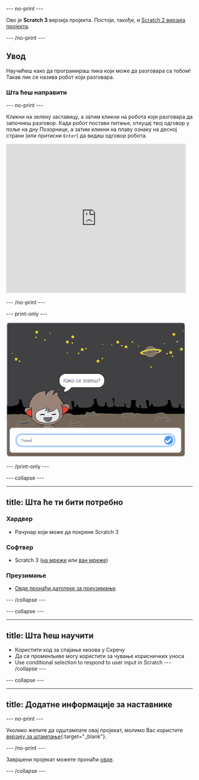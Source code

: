 \--- no-print \---

Ово је **Scratch 3** верзија пројекта. Постоји, такође, и [Scratch 2 верзија пројекта](https://projects.raspberrypi.org/en/projects/chatbot-scratch2).

\--- /no-print \---

## Увод

Научићеш како да програмираш лика који може да разговара са тобом! Такав лик се назива робот који разговара.

### Шта ћеш направити

\--- no-print \---

Кликни на зелену заставицу, а затим кликни на робота који разговара да започнеш разговор. Када робот постави питање, откуцај твој одговор у поље на дну Позорнице, а затим кликни на плаву ознаку на десној страни (или притисни `Enter`) да видиш одговор робота.

<div class="scratch-preview">
  <iframe allowtransparency="true" width="485" height="402" src="https://scratch.mit.edu/projects/embed/248864190/?autostart=false" 
  frameborder="0" scrolling="no"></iframe>
</div>

\--- /no-print \---

\--- print-only \---

![завршен пројекат](images/chatbot-preview.png)

\--- /print-only \---

\--- collapse \---

* * *

## title: Шта ће ти бити потребно

### Хардвер

- Рачунар који може да покрене Scratch 3

### Софтвер

- Scratch 3 ([на мрежи](https://rpf.io/scratchon) или [ван мреже](https://rpf.io/scratchoff))

### Преузимање

- [Овде пронађи датотеке за преузимање](http://rpf.io/p/en/chatbot-go).

\--- /collapse \---

\--- collapse \---

* * *

## title: Шта ћеш научити

- Користити код за спајање низова у Скречу
- Да се променљиве могу користити за чување корисничких уноса
- Use conditional selection to respond to user input in Scratch \--- /collapse \---

\--- collapse \---

* * *

## title: Додатне информације за наставнике

\--- no-print \---

Уколико желите да одштампате овај пројекат, молимо Вас користите [верзију за штампање](https://projects.raspberrypi.org/en/projects/chatbot/print){:target="_blank"}.

\--- /no-print \---

Завршени пројекат можете пронаћи [овде](http://rpf.io/p/en/chatbot-get).

\--- /collapse \---